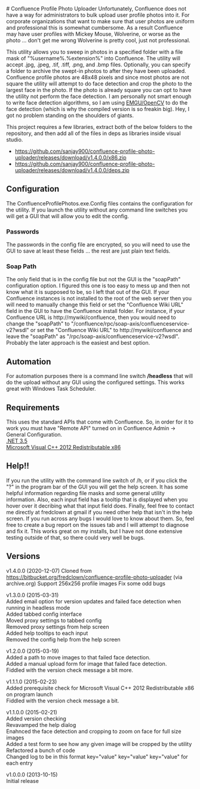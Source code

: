 ﻿﻿# Confluence Profile Photo Uploader 
Unfortunately, Confluence does not have a way for administrators to bulk upload user profile photos into it. For corporate organizations that want to make sure that user photos are uniform and professional this is somewhat cumbersome. As a result Confluence may have user profiles with Mickey Mouse, Wolverine, or worse as the photo ... don't get me wrong Wolverine is pretty cool, just not professional.

This utility allows you to sweep in photos in a specified folder with a file mask of "%username%.%extension%" into Confluence. The utility will accept .jpg, .jpeg, .tif, .tiff, .png, and .bmp files. Optionally, you can specify a folder to archive the swept-in photos to after they have been uploaded. Confluence profile photos are 48x48 pixels and since most photos are not square the utility will attempt to do face detection and crop the photo to the largest face in the photo. If the photo is already square you can opt to have the utility not perform the face detection. I am personally not smart enough to write face detection algorithms, so I am using [EMGU/OpenCV](http://www.emgu.com/wiki/index.php/Main_Page "EMGU/OpenCV") to do the face detection (which is why the compiled version is so freakin big). Hey, I got no problem standing on the shoulders of giants.

This project requires a few libraries, extract both of the below folders to the repository, and then add all of the files in deps as libraries inside visual studio.
* https://github.com/sanjay900/confluence-profile-photo-uploader/releases/download/v1.4.0.0/x86.zip
* https://github.com/sanjay900/confluence-profile-photo-uploader/releases/download/v1.4.0.0/deps.zip

## Configuration ##
The ConfluenceProfilePhotos.exe.Config files contains the configuration for the utility. If you launch the utility without any command line switches you will get a GUI that will allow you to edit the config.
### Passwords ###
The passwords in the config file are encrypted, so you will need to use the GUI to save at least these fields ... the rest are just plain text fields.
### Soap Path ###
The only field that is in the config file but not the GUI is the "soapPath" configuration option. I figured this one is too easy to mess up and then not know what it is supposed to be, so I left that out of the GUI. If your Confluence instances is not installed to the root of the web server then you will need to manually change this field or set the "Confluence Wiki URL" field in the GUI to have the Confluence install folder. For instance, if your Confluence URL is http://mywiki/confluence, then you would need to change the "soapPath" to "/confluence/rpc/soap-axis/confluenceservice-v2?wsdl" or set the "Confluence Wiki URL" to http://mywiki/confluence and leave the "soapPath" as "/rpc/soap-axis/confluenceservice-v2?wsdl". Probably the later approach is the easiest and best option.

## Automation ##
For automation purposes there is a command line switch __/headless__ that will do the upload without any GUI using the configured settings. This works great with Windows Task Scheduler.

## Requirements ##
This uses the standard APIs that come with Confluence. So, in order for it to work you must have "Remote API" turned on in Confluence Admin -> General Configuration.  
[.NET 3.5](http://www.microsoft.com/en-us/download/details.aspx?id=21)  
[Microsoft Visual C++ 2012 Redistributable x86](http://www.microsoft.com/en-us/download/details.aspx?id=30679)  

## Help!! ##
If you run the utility with the command line switch of /h, or if you click the "?" in the program bar of the GUI you will get the help screen. It has some helpful information regarding file masks and some general utility information. Also, each input field has a tooltip that is displayed when you hover over it decribing what that input field does. Finally, feel free to contact me directly at fredclown at gmail if you need other help that isn't in the help screen. If you run across any bugs I would love to know about them. So, feel free to create a bug report on the issues tab and I will attempt to diagnose and fix it. This works great on my installs, but I have not done extensive testing outside of that, so there could very well be bugs.

## Versions ##
v1.4.0.0 (2020-12-07)
Cloned from https://bitbucket.org/fredclown/confluence-profile-photo-uploader (via archive.org)
Support 256x256 profile images
Fix some odd bugs

v1.3.0.0 (2015-03-31)  
Added email option for version updates and failed face detection when running in headless mode  
Added tabbed config interface  
Moved proxy settings to tabbed config  
Removed proxy settings from help screen  
Added help tooltips to each input  
Removed the config help from the help screen  

v1.2.0.0 (2015-03-19)  
Added a path to move images to that failed face detection.  
Added a manual upload form for image that failed face detection.  
Fiddled with the version check message a bit more.  

v1.1.1.0 (2015-02-23)  
Added prerequisite check for Microsoft Visual C++ 2012 Redistributable x86 on program launch  
Fiddled with the version check message a bit.  

v1.1.0.0 (2015-02-21)  
Added version checking  
Revavamped the help dialog  
Enahnced the face detection and cropping to zoom on face for full size images  
Added a test form to see how any given image will be cropped by the utility  
Refactored a bunch of code  
Changed log to be in this format key="value" key="value" key="value" for each entry  

v1.0.0.0 (2013-10-15)  
Initial release